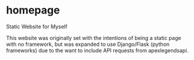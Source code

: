 # homepage
Static Website for Myself

This website was originally set with the intentions of being a static page with no framework, but was expanded to use Django/Flask (python frameworks) due to the want to include API requests from apexlegendsapi.
